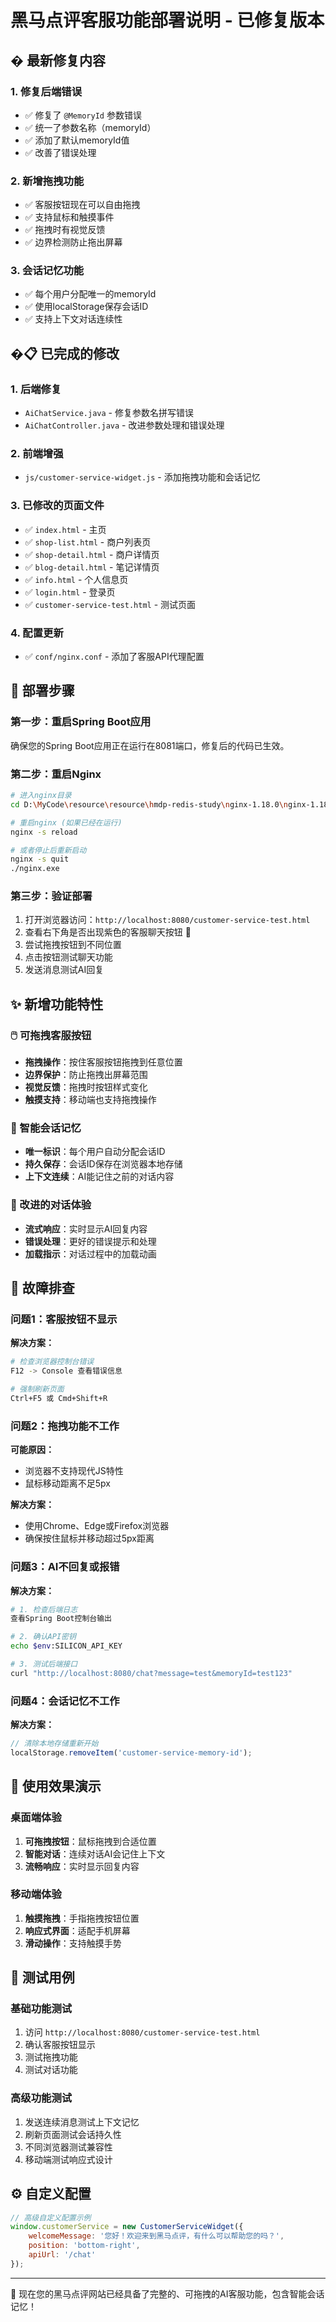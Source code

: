 # 黑马点评客服功能部署说明 - 已修复版本

## � 最新修复内容

### 1. 修复后端错误
- ✅ 修复了 `@MemoryId` 参数错误
- ✅ 统一了参数名称（memoryId）
- ✅ 添加了默认memoryId值
- ✅ 改善了错误处理

### 2. 新增拖拽功能
- ✅ 客服按钮现在可以自由拖拽
- ✅ 支持鼠标和触摸事件
- ✅ 拖拽时有视觉反馈
- ✅ 边界检测防止拖出屏幕

### 3. 会话记忆功能
- ✅ 每个用户分配唯一的memoryId
- ✅ 使用localStorage保存会话ID
- ✅ 支持上下文对话连续性

## �📋 已完成的修改

### 1. 后端修复
- `AiChatService.java` - 修复参数名拼写错误
- `AiChatController.java` - 改进参数处理和错误处理

### 2. 前端增强
- `js/customer-service-widget.js` - 添加拖拽功能和会话记忆

### 3. 已修改的页面文件
- ✅ `index.html` - 主页
- ✅ `shop-list.html` - 商户列表页  
- ✅ `shop-detail.html` - 商户详情页
- ✅ `blog-detail.html` - 笔记详情页
- ✅ `info.html` - 个人信息页
- ✅ `login.html` - 登录页
- ✅ `customer-service-test.html` - 测试页面

### 4. 配置更新
- ✅ `conf/nginx.conf` - 添加了客服API代理配置

## 🚀 部署步骤

### 第一步：重启Spring Boot应用
确保您的Spring Boot应用正在运行在8081端口，修复后的代码已生效。

### 第二步：重启Nginx
```bash
# 进入nginx目录
cd D:\MyCode\resource\resource\hmdp-redis-study\nginx-1.18.0\nginx-1.18.0

# 重启nginx (如果已经在运行)
nginx -s reload

# 或者停止后重新启动
nginx -s quit
./nginx.exe
```

### 第三步：验证部署
1. 打开浏览器访问：`http://localhost:8080/customer-service-test.html`
2. 查看右下角是否出现紫色的客服聊天按钮 💬
3. 尝试拖拽按钮到不同位置
4. 点击按钮测试聊天功能
5. 发送消息测试AI回复

## ✨ 新增功能特性

### 🖱️ 可拖拽客服按钮
- **拖拽操作**：按住客服按钮拖拽到任意位置
- **边界保护**：防止拖拽出屏幕范围
- **视觉反馈**：拖拽时按钮样式变化
- **触摸支持**：移动端也支持拖拽操作

### 🧠 智能会话记忆
- **唯一标识**：每个用户自动分配会话ID
- **持久保存**：会话ID保存在浏览器本地存储
- **上下文连续**：AI能记住之前的对话内容

### 💬 改进的对话体验
- **流式响应**：实时显示AI回复内容
- **错误处理**：更好的错误提示和处理
- **加载指示**：对话过程中的加载动画

## 🔧 故障排查

### 问题1：客服按钮不显示
**解决方案：**
```bash
# 检查浏览器控制台错误
F12 -> Console 查看错误信息

# 强制刷新页面
Ctrl+F5 或 Cmd+Shift+R
```

### 问题2：拖拽功能不工作
**可能原因：**
- 浏览器不支持现代JS特性
- 鼠标移动距离不足5px

**解决方案：**
- 使用Chrome、Edge或Firefox浏览器
- 确保按住鼠标并移动超过5px距离

### 问题3：AI不回复或报错
**解决方案：**
```bash
# 1. 检查后端日志
查看Spring Boot控制台输出

# 2. 确认API密钥
echo $env:SILICON_API_KEY

# 3. 测试后端接口
curl "http://localhost:8080/chat?message=test&memoryId=test123"
```

### 问题4：会话记忆不工作
**解决方案：**
```javascript
// 清除本地存储重新开始
localStorage.removeItem('customer-service-memory-id');
```

## 📱 使用效果演示

### 桌面端体验
1. **可拖拽按钮**：鼠标拖拽到合适位置
2. **智能对话**：连续对话AI会记住上下文
3. **流畅响应**：实时显示回复内容

### 移动端体验
1. **触摸拖拽**：手指拖拽按钮位置
2. **响应式界面**：适配手机屏幕
3. **滑动操作**：支持触摸手势

## 🎯 测试用例

### 基础功能测试
1. 访问 `http://localhost:8080/customer-service-test.html`
2. 确认客服按钮显示
3. 测试拖拽功能
4. 测试对话功能

### 高级功能测试
1. 发送连续消息测试上下文记忆
2. 刷新页面测试会话持久性
3. 不同浏览器测试兼容性
4. 移动端测试响应式设计

## ⚙️ 自定义配置

```javascript
// 高级自定义配置示例
window.customerService = new CustomerServiceWidget({
    welcomeMessage: '您好！欢迎来到黑马点评，有什么可以帮助您的吗？',
    position: 'bottom-right',
    apiUrl: '/chat'
});
```

---

🎉 现在您的黑马点评网站已经具备了完整的、可拖拽的AI客服功能，包含智能会话记忆！
